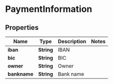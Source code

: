 
# PaymentInformation

## Properties
Name | Type | Description | Notes
------------ | ------------- | ------------- | -------------
**iban** | **String** | IBAN | 
**bic** | **String** | BIC | 
**owner** | **String** | Owner | 
**bankname** | **String** | Bank name | 



